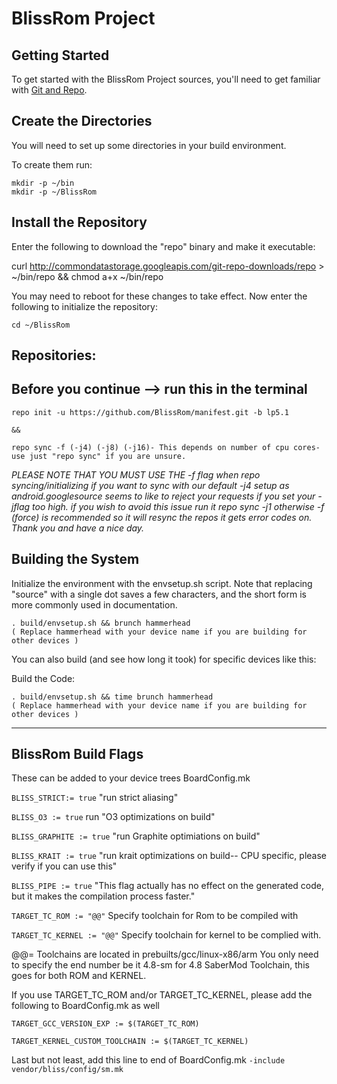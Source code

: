 BlissRom Project
===================

Getting Started
---------------
To get started with the BlissRom Project sources, you'll need to get
familiar with [Git and Repo](http://source.android.com/source/version-control.html).


Create the Directories
----------------------

You will need to set up some directories in your build environment.

To create them run:

    mkdir -p ~/bin
    mkdir -p ~/BlissRom


Install the Repository
----------------------

Enter the following to download the "repo" binary and make it executable:

curl http://commondatastorage.googleapis.com/git-repo-downloads/repo > ~/bin/repo && chmod a+x ~/bin/repo

You may need to reboot for these changes to take effect. 
Now enter the following to initialize the repository:

    cd ~/BlissRom


Repositories:
---------------

Before you continue --> run this in the terminal
----------------------------------------
    repo init -u https://github.com/BlissRom/manifest.git -b lp5.1 
    
    && 
    
    repo sync -f (-j4) (-j8) (-j16)- This depends on number of cpu cores- use just "repo sync" if you are unsure.

*PLEASE NOTE THAT YOU MUST USE THE -f flag when repo syncing/initializing if you want to sync with our default -j4 setup as android.googlesource seems to like to reject your requests if you set your -jflag too high. 
if you wish to avoid this issue run it repo sync -j1 otherwise -f (force) is recommended so it will resync the repos it gets error codes on. Thank you and have a nice day.*


Building the System
-------------------

Initialize the environment with the envsetup.sh script. Note that replacing "source" with a single dot saves a few characters, and the short form is more commonly used in documentation.

    . build/envsetup.sh && brunch hammerhead
    ( Replace hammerhead with your device name if you are building for other devices )

You can also build (and see how long it took) for specific devices like this:

Build the Code:

    . build/envsetup.sh && time brunch hammerhead
    ( Replace hammerhead with your device name if you are building for other devices )

***

BlissRom Build Flags
-----------------

These can be added to your device trees BoardConfig.mk

`BLISS_STRICT:= true`    "run strict aliasing"

`BLISS_O3 := true`   run   "O3 optimizations on build"

`BLISS_GRAPHITE := true`    "run Graphite optimiations on build"

`BLISS_KRAIT := true`    "run krait optimizations on build-- CPU specific, please verify if you can use this"

`BLISS_PIPE := true`   "This flag actually has no effect on the generated code, but it makes the compilation process faster."

`TARGET_TC_ROM := "@@"` Specify toolchain for Rom to be compiled with

`TARGET_TC_KERNEL := "@@"` Specify toolchain for kernel to be complied with.

@@= Toolchains are located in prebuilts/gcc/linux-x86/arm You only need to specify the end number be it 4.8-sm for 4.8 SaberMod Toolchain, this goes for both ROM and KERNEL.

If you use TARGET_TC_ROM and/or TARGET_TC_KERNEL, please add the following to BoardConfig.mk as well

`TARGET_GCC_VERSION_EXP := $(TARGET_TC_ROM)`

`TARGET_KERNEL_CUSTOM_TOOLCHAIN := $(TARGET_TC_KERNEL)`

Last but not least, add this line to end of BoardConfig.mk `-include vendor/bliss/config/sm.mk`
